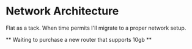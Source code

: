 # Network Architecture

Flat as a tack. When time permits I'll migrate to a proper network setup.

** Waiting to purchase a new router that supports 10gb **

